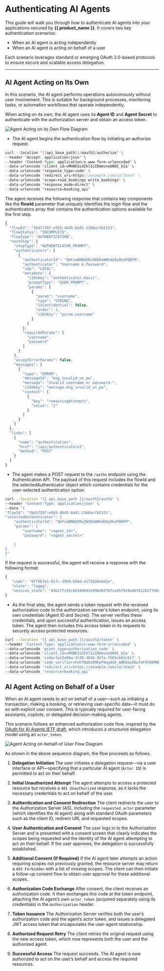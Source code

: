 # Authenticating AI Agents

This guide will walk you through how to authenticate AI agents into your applications secured by **{{ product_name }}**. It covers two key authentication scenarios:

* When an AI agent is acting independently
* When an AI agent is acting on behalf of a user

Each scenario leverages standard or emerging OAuth 2.0-based protocols to ensure secure and scalable access delegation.

---

## AI Agent Acting on Its Own

In this scenario, the AI agent performs operations autonomously without user involvement. This is suitable for background processes, monitoring tasks, or automation workflows that operate independently.

When acting on its own, the AI agent uses its **Agent ID** and **Agent Secret** to authenticate with the authorization server and obtain an access token.

![Agent Acting on its Own Flow Diagram](../../../../assets/img/guides/agentic-ai/ai-agent-identity-token-flow.png)

* The AI agent begins the authentication flow by initiating an authorize request.

```java
curl --location '{{api_base_path}}/oauth2/authorize' \
--header 'Accept: application/json' \
--header 'Content-Type: application/x-www-form-urlencoded' \
--data-urlencode 'client_id=vMH8K3zdIhlSiIDmmvnebNOI_bIa' \
--data-urlencode 'response_type=code' \
--data-urlencode 'redirect_uri=https://example.com/callback' \
--data-urlencode 'scope=read_bookings write_bookings' \
--data-urlencode 'response_mode=direct' \
--data-urlencode 'resource=booking_api'
```

The agent receives the following response that contains key components like the **flowId** parameter that uniquely identifies the login flow and the authenticators array that contains the authentication options available for the first step.

```js
{
  "flowId": "3bd1f207-e5b5-4b45-8a91-13b0acfb2151",
  "flowStatus": "INCOMPLETE",
  "flowType": "AUTHENTICATION",
  "nextStep": {
    "stepType": "AUTHENTICATOR_PROMPT",
    "authenticators": [
      {
        "authenticatorId": "QmFzaWNBdXRoZW50aWNhdG9yOkxPQ0FM",
        "authenticator": "Username & Password",
        "idp": "LOCAL",
        "metadata": {
          "i18nKey": "authenticator.basic",
          "promptType": "USER_PROMPT",
          "params": [
            {
              "param": "username",
              "type": "STRING",
              "isConfidential": false,
              "order": 1,
              "i18nKey": "param.username"
            }
          ]
        },
        "requiredParams": [
          "username",
          "password"
        ]
      }
    ],
    "acceptErrorParams": false,
    "messages": [
      {
        "type": "ERROR",
        "messageId": "msg_invalid_un_pw",
        "message": "Invalid username or password.",
        "i18nKey": "message.msg_invalid_un_pw",
        "context": [
          {
            "key": "remainingAttempts",
            "value": "2"
          }
        ]
      }
    ]
  },
  "links": [
    {
      "name": "authentication",
      "href": "/api/authenticate/v1",
      "method": "POST"
    }
  ]
}
```

* The agent makes a POST request to the `/authn` endpoint using the Authentication API. The payload of this request includes the flowId and the selectedAuthenticator object which contains credentials for the user-selected authentication option.

```bash
curl --location '{{ api_base_path }}/oauth2/authn' \
--header 'Content-Type: application/json' \
--data '{
"flowId": "3bd1f207-e5b5-4b45-8a91-13b0acfb2151",
"selectedAuthenticator": {
    "authenticatorId": "QmFzaWNBdXRoZW50aWNhdG9yOkxPQ0FM",
    "params": {
        "username": "<agent_id>",
        "password": "<agent_secret>"

    }
}
}'
```

If the request is successful, the agent will receive a response with the following format.

```js
{
   "code": "6ff8b7e1-01fc-39b9-b56d-a1f5826e6d2a",
   "state": "logpg",
   "session_state": "43b1ffc92c8d349942e99bd0270fca05f934ad6f612b27f40a5fa60b96bd0iD4RK8Etr4XruxnYMEvcKQ"
}
```

* As the final step, the agent sends a token request with the received authorization code to the authorization server’s token endpoint, using its own credentials (Agent ID and Secret). The server verifies these credentials, and upon successful authentication, issues an access token. The agent then includes this access token in its requests to securely access protected resources.

```bash
curl --location '{{ api_base_path }}/oauth2/token' \
--header 'Content-Type: application/x-www-form-urlencoded' \
--data-urlencode 'grant_type=authorization_code' \
--data-urlencode 'client_id=vMH8K3zdIhlSiIDmmvnebNOI_bIa' \
--data-urlencode 'code=3a23a94a-3c50-3b56-92fa-f583cb63c617' \
--data-urlencode 'code_verifier=FehTNaOvDMhpP9wgdGb_AWR5Gu5KwTmF978KMRKbtgM' \
--data-urlencode 'redirect_uri=https://example.com/callback' \
--data-urlencode 'resource=booking_api'
```

## AI Agent Acting on Behalf of a User

When an AI agent needs to act on behalf of a user—such as initiating a transaction, making a booking, or retrieving user-specific data—it must do so with explicit user consent. This is typically required for user-facing assistants, copilots, or delegated decision-making agents.

This scenario follows an enhanced authorization code flow, inspired by the [OAuth for AI Agents IETF draft](https://datatracker.ietf.org/doc/draft-oauth-ai-agents-on-behalf-of-user/), which introduces a structured delegation model using an `actor_token`.

![Agent Acting on-behalf-of User Flow Diagram](../../../../assets/img/guides/agentic-ai/ai-agent-on-behalf-flow.png)

As shown in the above sequence diagram, the flow proceeds as follows.

1. **Delegation Initiation**
   The user initiates a delegation request—via a user interface or API—specifying that a particular AI agent (`Actor ID`) is permitted to act on their behalf.

2. **Initial Unauthorized Attempt**
   The agent attempts to access a protected resource but receives a `401 Unauthorized` response, as it lacks the necessary credentials to act on behalf of the user.

3. **Authentication and Consent Redirection**
   The client redirects the user to the Authorization Server (AS), including the `requested_actor` parameter (which identifies the AI agent) along with standard OAuth parameters such as the client ID, redirect URI, and requested scopes.

4. **User Authentication and Consent**
   The user logs in to the Authorization Server and is presented with a consent screen that clearly indicates the scopes being requested and the identity of the AI agent attempting to act on their behalf. If the user approves, the delegation is successfully established.

5. **Additional Consent (If Required)**
   If the AI agent later attempts an action requiring scopes not previously granted, the resource server may return a `403 Forbidden` with a list of missing scopes. The client can then initiate a follow-up consent flow to obtain user approval for these additional scopes.

6. **Authorization Code Exchange**
   After consent, the client receives an authorization code. It then exchanges this code at the token endpoint, attaching the AI agent’s own `actor_token` (acquired separately using its credentials) in the `Authorization` header.

7. **Token Issuance**
   The Authorization Server verifies both the user’s authorization code and the agent’s actor token, and issues a delegated JWT access token that encapsulates the user-agent relationship.

8. **Authorized Request Retry**
   The client retries the original request using the new access token, which now represents both the user and the authorized agent.

9. **Successful Access**
   The request succeeds. The AI agent is now authorized to act on the user’s behalf and access the required resources.
